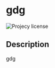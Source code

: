 # gdg
  ![Projecy license](https://img.shields.io/badge/license-MIT-green.svg)

  ## Description

  gdg
